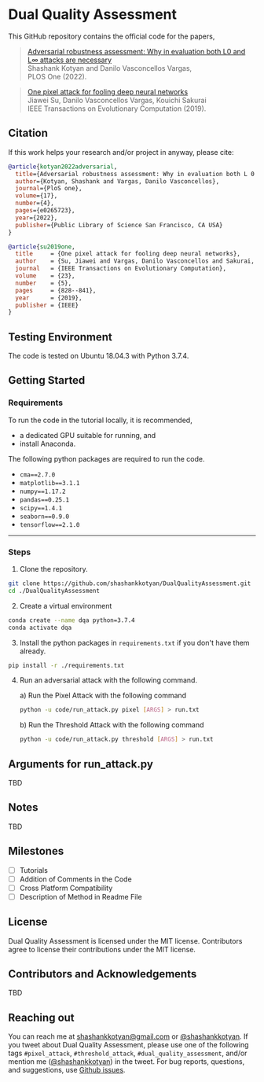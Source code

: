 # Dual Quality Assessment

This GitHub repository contains the official code for the papers,

> [Adversarial robustness assessment: Why in evaluation both L0 and L∞ attacks are necessary](https://journals.plos.org/plosone/article?id=10.1371/journal.pone.0265723)\
> Shashank Kotyan and Danilo Vasconcellos Vargas, \
> PLOS One (2022).

> [One pixel attack for fooling deep neural networks](https://ieeexplore.ieee.org/abstract/document/8601309)\
> Jiawei Su, Danilo Vasconcellos Vargas, Kouichi Sakurai\
> IEEE Transactions on Evolutionary Computation (2019).
 
## Citation

If this work helps your research and/or project in anyway, please cite:

```bibtex
@article{kotyan2022adversarial,
  title={Adversarial robustness assessment: Why in evaluation both L 0 and L∞ attacks are necessary},
  author={Kotyan, Shashank and Vargas, Danilo Vasconcellos},
  journal={PloS one},
  volume={17},
  number={4},
  pages={e0265723},
  year={2022},
  publisher={Public Library of Science San Francisco, CA USA}
}

@article{su2019one,
  title     = {One pixel attack for fooling deep neural networks},
  author    = {Su, Jiawei and Vargas, Danilo Vasconcellos and Sakurai, Kouichi},
  journal   = {IEEE Transactions on Evolutionary Computation},
  volume    = {23},
  number    = {5},
  pages     = {828--841},
  year      = {2019},
  publisher = {IEEE}
}
```

## Testing Environment

The code is tested on Ubuntu 18.04.3 with Python 3.7.4.

## Getting Started

### Requirements

To run the code in the tutorial locally, it is recommended, 
- a dedicated GPU suitable for running, and
- install Anaconda. 

The following python packages are required to run the code. 
- `cma==2.7.0`
- `matplotlib==3.1.1`
- `numpy==1.17.2`
- `pandas==0.25.1`
- `scipy==1.4.1`
- `seaborn==0.9.0`
- `tensorflow==2.1.0`

---

### Steps

1. Clone the repository.

```bash
git clone https://github.com/shashankkotyan/DualQualityAssessment.git
cd ./DualQualityAssessment
```

2. Create a virtual environment 

```bash
conda create --name dqa python=3.7.4
conda activate dqa
```

3. Install the python packages in `requirements.txt` if you don't have them already.

```bash
pip install -r ./requirements.txt
```

4. Run an adversarial attack with the following command.

    a) Run the Pixel Attack with the following command

    ```bash
    python -u code/run_attack.py pixel [ARGS] > run.txt
    ```

    b) Run the Threshold Attack with the following command

    ```bash
    python -u code/run_attack.py threshold [ARGS] > run.txt
    ```

<!--
To be Included

5. Calculate the statstics for the attacks.


# ```bash
# python -u code/run_stats.py > run_stats.txt     
# ```
-->

## Arguments for run_attack.py

TBD

## Notes

TBD

## Milestones

- [ ] Tutorials
- [ ] Addition of Comments in the Code
- [ ] Cross Platform Compatibility
- [ ] Description of Method in Readme File

## License

Dual Quality Assessment is licensed under the MIT license. 
Contributors agree to license their contributions under the MIT license.

## Contributors and Acknowledgements

TBD

## Reaching out

You can reach me at shashankkotyan@gmail.com or [\@shashankkotyan](https://twitter.com/shashankkotyan).
If you tweet about Dual Quality Assessment, please use one of the following tags `#pixel_attack`, `#threshold_attack`, `#dual_quality_assessment`,  and/or mention me ([\@shashankkotyan](https://twitter.com/shashankkotyan)) in the tweet.
For bug reports, questions, and suggestions, use [Github issues](https://github.com/shashankkotyan/DualQualityAssessment/issues).
